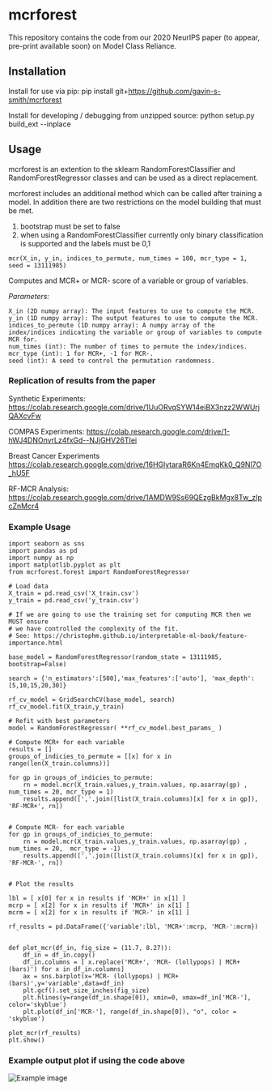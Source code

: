 # mcrforest

This repository contains the code from our 2020 NeurIPS paper (to appear, pre-print available soon) on Model Class Reliance. 

## Installation
Install for use via pip:
pip install git+https://github.com/gavin-s-smith/mcrforest

Install for developing / debugging from unzipped source:
python setup.py build_ext --inplace

## Usage

mcrforest is an extention to the sklearn RandomForestClassifier and RandomForestRegressor classes and can be used as a direct replacement.

mcrforest includes an additional method which can be called after training a model. In addition there are two restrictions on the model building that must be met.
1. bootstrap must be set to false
2. when using a RandomForestClassifier currently only binary classification is supported and the labels must be 0,1

```
mcr(X_in, y_in, indices_to_permute, num_times = 100, mcr_type = 1, seed = 13111985)
```

Computes and MCR+ or MCR- score of a variable or group of variables.

*Parameters:*
```
X_in (2D numpy array): The input features to use to compute the MCR.
y_in (1D numpy array): The output features to use to compute the MCR.
indices_to_permute (1D numpy array): A numpy array of the index/indices indicating the variable or group of variables to compute MCR for.
num_times (int): The number of times to permute the index/indices.
mcr_type (int): 1 for MCR+, -1 for MCR-.
seed (int): A seed to control the permutation randomness.
```

### Replication of results from the paper
Synthetic Experiments:
https://colab.research.google.com/drive/1UuORvqSYW14eiBX3nzz2WWUrjQAXcvFw

COMPAS Experiments:
https://colab.research.google.com/drive/1-hWJ4DNOnvrLz4fxGd--NJjGHV26TIei

Breast Cancer Experiments
https://colab.research.google.com/drive/16HGlytaraR6Kn4EmqKk0_Q9Nl7O_hU5F

RF-MCR Analysis:
https://colab.research.google.com/drive/1AMDW9Ss69QEzgBkMgx8Tw_zIpcZnMcr4



### Example Usage
```
import seaborn as sns
import pandas as pd
import numpy as np
import matplotlib.pyplot as plt
from mcrforest.forest import RandomForestRegressor

# Load data
X_train = pd.read_csv('X_train.csv')
y_train = pd.read_csv('y_train.csv')

# If we are going to use the training set for computing MCR then we MUST ensure 
# we have controlled the complexity of the fit.
# See: https://christophm.github.io/interpretable-ml-book/feature-importance.html

base_model = RandomForestRegressor(random_state = 13111985, bootstrap=False)

search = {'n_estimators':[500],'max_features':['auto'], 'max_depth':[5,10,15,20,30]}

rf_cv_model = GridSearchCV(base_model, search)
rf_cv_model.fit(X_train,y_train)

# Refit with best parameters
model = RandomForestRegressor( **rf_cv_model.best_params_ )

# Compute MCR+ for each variable
results = []
groups_of_indicies_to_permute = [[x] for x in range(len(X_train.columns))]

for gp in groups_of_indicies_to_permute:
    rn = model.mcr(X_train.values,y_train.values, np.asarray(gp) ,  num_times = 20, mcr_type = 1)
    results.append([','.join([list(X_train.columns)[x] for x in gp]), 'RF-MCR+', rn])


# Compute MCR- for each variable
for gp in groups_of_indicies_to_permute:
    rn = model.mcr(X_train.values,y_train.values, np.asarray(gp) ,  num_times = 20,  mcr_type = -1)
    results.append([','.join([list(X_train.columns)[x] for x in gp]), 'RF-MCR-', rn])


# Plot the results

lbl = [ x[0] for x in results if 'MCR+' in x[1] ]
mcrp = [ x[2] for x in results if 'MCR+' in x[1] ]
mcrm = [ x[2] for x in results if 'MCR-' in x[1] ]

rf_results = pd.DataFrame({'variable':lbl, 'MCR+':mcrp, 'MCR-':mcrm})


def plot_mcr(df_in, fig_size = (11.7, 8.27)):
    df_in = df_in.copy()
    df_in.columns = [ x.replace('MCR+', 'MCR- (lollypops) | MCR+ (bars)') for x in df_in.columns]
    ax = sns.barplot(x='MCR- (lollypops) | MCR+ (bars)',y='variable',data=df_in)
    plt.gcf().set_size_inches(fig_size)
    plt.hlines(y=range(df_in.shape[0]), xmin=0, xmax=df_in['MCR-'], color='skyblue')
    plt.plot(df_in['MCR-'], range(df_in.shape[0]), "o", color = 'skyblue')

plot_mcr(rf_results)
plt.show()
```

### Example output plot if using the code above
![Example image](http://cs.nott.ac.uk/~pszgss/research/mcr/examplemcr.png)